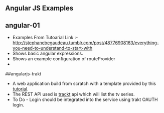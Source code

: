 ## Angular JS Examples

## angular-01

* Examples From Tutoarial Link :- http://stephanebegaudeau.tumblr.com/post/48776908163/everything-you-need-to-understand-to-start-with
* Shows basic angular expressions.
* Shows an example configuration of routeProvider
* 

##angularjs-trakt

* A web application build from scratch with a template provided by this [tutorial](http://code.tutsplus.com/tutorials/building-a-web-app-from-scratch-in-angularjs--net-32944).
* The REST API used is [trackt](http://docs.trakt.apiary.io/#) api which will list the tv series.
* To Do - Login should be integrated into the service using trakt OAUTH login.
